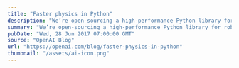 ```yaml
---
title: "Faster physics in Python"
description: "We’re open-sourcing a high-performance Python library for robotic simulation using the MuJoCo engine, developed over our past year of robotics research."
summary: "We’re open-sourcing a high-performance Python library for robotic simulation using the MuJoCo engine, developed over our past year of robotics research."
pubDate: "Wed, 28 Jun 2017 07:00:00 GMT"
source: "OpenAI Blog"
url: "https://openai.com/blog/faster-physics-in-python"
thumbnail: "/assets/ai-icon.png"
---
```


